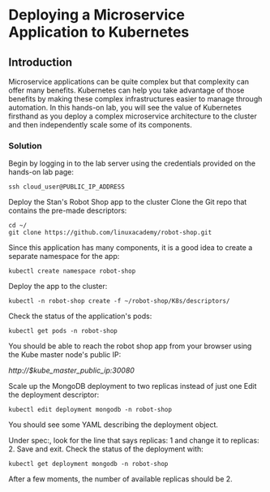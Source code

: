 # Deploying a Microservice Application to Kubernetes

## Introduction

Microservice applications can be quite complex but that complexity can offer many benefits. Kubernetes can help you take advantage of those benefits by making these complex infrastructures easier to manage through automation. In this hands-on lab, you will see the value of Kubernetes firsthand as you deploy a complex microservice architecture to the cluster and then independently scale some of its components.

### Solution

Begin by logging in to the lab server using the credentials provided on the hands-on lab page:

```shell
ssh cloud_user@PUBLIC_IP_ADDRESS
```

Deploy the Stan's Robot Shop app to the cluster
Clone the Git repo that contains the pre-made descriptors:

```shell
cd ~/
git clone https://github.com/linuxacademy/robot-shop.git
```
Since this application has many components, it is a good idea to create a separate namespace for the app:

```shell
kubectl create namespace robot-shop
```
Deploy the app to the cluster:

```shell
kubectl -n robot-shop create -f ~/robot-shop/K8s/descriptors/
```

Check the status of the application's pods:

```shell
kubectl get pods -n robot-shop
```

You should be able to reach the robot shop app from your browser using the Kube master node's public IP:

*http://$kube_master_public_ip:30080*

Scale up the MongoDB deployment to two replicas instead of just one
Edit the deployment descriptor:

```shell
kubectl edit deployment mongodb -n robot-shop
```

You should see some YAML describing the deployment object.

Under spec:, look for the line that says replicas: 1 and change it to replicas: 2.
Save and exit.
Check the status of the deployment with:

```shell
kubectl get deployment mongodb -n robot-shop
```

After a few moments, the number of available replicas should be 2.
